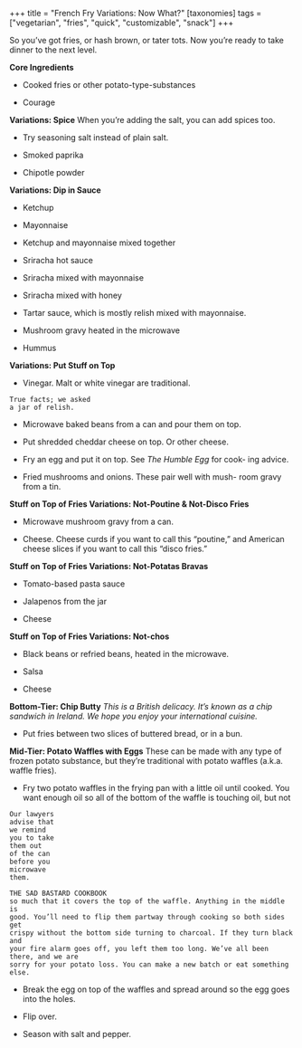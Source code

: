 +++
title = "French Fry Variations: Now What?"
[taxonomies]
tags = ["vegetarian", "fries", "quick", "customizable", "snack"]
+++

So you’ve got fries, or hash brown, or tater tots. Now you’re ready to take
dinner to the next level.

**Core Ingredients**
- Cooked fries or other potato-type-substances

- Courage

**Variations: Spice**
When you’re adding the salt, you can add spices too.

- Try seasoning salt instead of plain salt.

- Smoked paprika

- Chipotle powder

**Variations: Dip in Sauce**
- Ketchup

- Mayonnaise

- Ketchup and mayonnaise mixed together

- Sriracha hot sauce

- Sriracha mixed with mayonnaise

- Sriracha mixed with honey

- Tartar sauce, which is mostly relish mixed with mayonnaise.

- Mushroom gravy heated in the microwave

- Hummus

**Variations: Put Stuff on Top**
- Vinegar. Malt or white vinegar are traditional.

```
True facts; we asked
a jar of relish.
```


- Microwave baked beans from a can and pour them on top.

- Put shredded cheddar cheese on top. Or other cheese.

- Fry an egg and put it on top. See _The Humble Egg_ for cook-
ing advice.

- Fried mushrooms and onions. These pair well with mush-
room gravy from a tin.

**Stuff on Top of Fries Variations: Not-Poutine & Not-Disco Fries**
- Microwave mushroom gravy from a can.

- Cheese. Cheese curds if you want to call this “poutine,” and American
cheese slices if you want to call this “disco fries.”

**Stuff on Top of Fries Variations: Not-Potatas Bravas**
- Tomato-based pasta sauce

- Jalapenos from the jar

- Cheese

**Stuff on Top of Fries Variations: Not-chos**
- Black beans or refried beans, heated in the microwave.

- Salsa

- Cheese

**Bottom-Tier: Chip Butty**
_This is a British delicacy. It’s known as a chip sandwich in Ireland. We hope you enjoy
your international cuisine._

- Put fries between two slices of buttered bread, or in a bun.

**Mid-Tier: Potato Waffles with Eggs**
These can be made with any type of frozen potato substance, but they’re
traditional with potato waffles (a.k.a. waffle fries).

- Fry two potato waffles in the frying pan with a little oil until cooked. You
want enough oil so all of the bottom of the waffle is touching oil, but not

```
Our lawyers
advise that
we remind
you to take
them out
of the can
before you
microwave
them.
```

```
THE SAD BASTARD COOKBOOK
so much that it covers the top of the waffle. Anything in the middle is
good. You’ll need to flip them partway through cooking so both sides get
crispy without the bottom side turning to charcoal. If they turn black and
your fire alarm goes off, you left them too long. We’ve all been there, and we are
sorry for your potato loss. You can make a new batch or eat something else.
```
- Break the egg on top of the waffles and spread around so the egg goes
into the holes.

- Flip over.

- Season with salt and pepper.